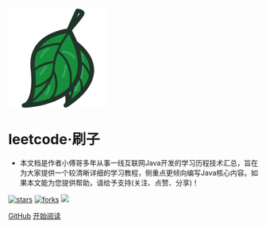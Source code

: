 ![logo](_media/tree.png)

# leetcode·刷子

- 本文档是作者小傅哥多年从事一线互联网Java开发的学习历程技术汇总，旨在为大家提供一个较清晰详细的学习教程，侧重点更倾向编写Java核心内容。如果本文能为您提供帮助，请给予支持(关注、点赞、分享)！
    
[![stars](https://badgen.net/github/stars/MyGitBooks/drools.itstack.github.io?icon=github&color=4ab8a1)](https://github.com/MyGitBooks/drools.itstack.github.io) [![forks](https://badgen.net/github/forks/MyGitBooks/drools.itstack.github.io?icon=github&color=4ab8a1)](https://github.com/MyGitBooks/drools.itstack.github.io) [<img src="https://itstack.org/_media/wxbugstack.svg">](https://itstack.org/_media/qrcode.png?x-oss-process=style/may)    

[GitHub](<https://github.com/MyGitBooks/drools.itstack.github.io>)
[开始阅读](README.md)


